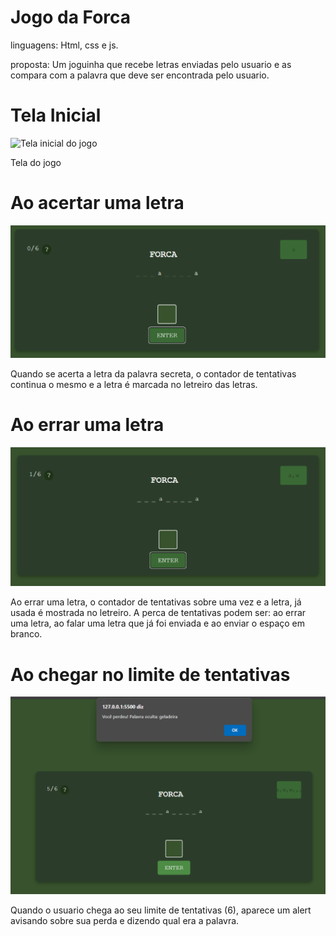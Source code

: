 # Jogo da Forca

linguagens: Html, css e js.

proposta: Um joguinha que recebe letras enviadas pelo usuario e as compara com a palavra que deve ser encontrada pelo usuario.

# Tela Inicial

![Tela inicial do jogo](imgProj/TelaPadrão.png)

Tela do jogo

# Ao acertar uma letra

![Interação da tela ao acertar](imgProj/AoAcertar.png)

Quando se acerta a letra da palavra secreta, o contador de tentativas continua o mesmo e a letra é marcada no letreiro das letras.

# Ao errar uma letra

![Interação da tela ao acertar](imgProj/AoErrarLetra.png)

Ao errar uma letra, o contador de tentativas sobre uma vez e a letra, já usada é mostrada no letreiro. A perca de tentativas podem ser: ao errar uma letra, ao falar uma letra que já foi enviada e ao enviar o espaço em branco.

# Ao chegar no limite de tentativas

![Interação da tela ao chegar no limite de tentativas](imgProj/AlertAviso.png)

Quando o usuario chega ao seu limite de tentativas (6), aparece um alert avisando sobre sua perda e dizendo qual era a palavra.
